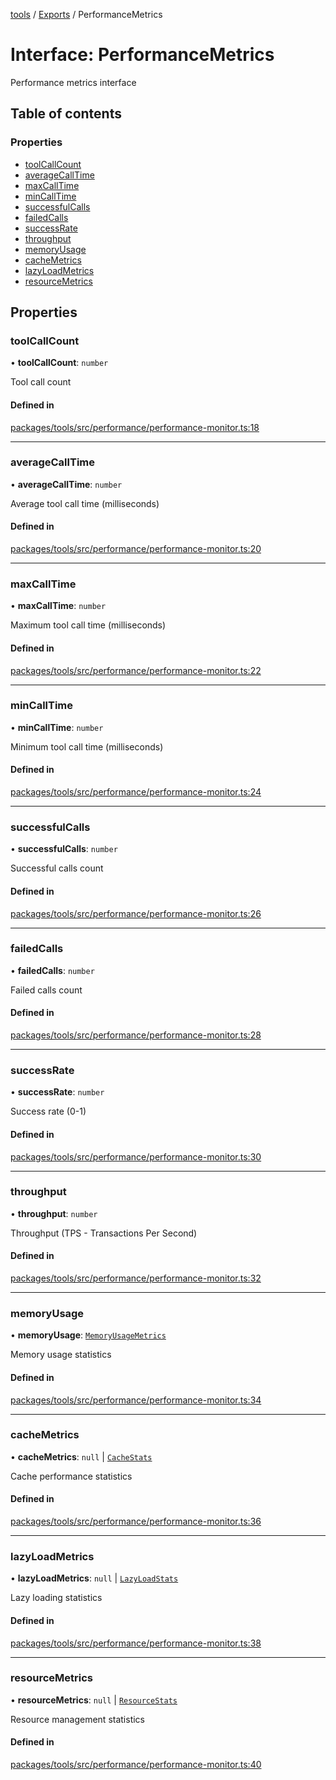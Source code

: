 <!-- 
 ⚠️  AUTO-GENERATED FILE - DO NOT EDIT MANUALLY
 This file is automatically generated by scripts/docs-generator.js
 To make changes, edit the source TypeScript files or update the generator script
-->

[tools](../../) / [Exports](../modules) / PerformanceMetrics

# Interface: PerformanceMetrics

Performance metrics interface

## Table of contents

### Properties

- [toolCallCount](PerformanceMetrics#toolcallcount)
- [averageCallTime](PerformanceMetrics#averagecalltime)
- [maxCallTime](PerformanceMetrics#maxcalltime)
- [minCallTime](PerformanceMetrics#mincalltime)
- [successfulCalls](PerformanceMetrics#successfulcalls)
- [failedCalls](PerformanceMetrics#failedcalls)
- [successRate](PerformanceMetrics#successrate)
- [throughput](PerformanceMetrics#throughput)
- [memoryUsage](PerformanceMetrics#memoryusage)
- [cacheMetrics](PerformanceMetrics#cachemetrics)
- [lazyLoadMetrics](PerformanceMetrics#lazyloadmetrics)
- [resourceMetrics](PerformanceMetrics#resourcemetrics)

## Properties

### toolCallCount

• **toolCallCount**: `number`

Tool call count

#### Defined in

[packages/tools/src/performance/performance-monitor.ts:18](https://github.com/woojubb/robota/blob/0afecc12922d97d2c8ac7599fd937e359f3be1c5/packages/tools/src/performance/performance-monitor.ts#L18)

___

### averageCallTime

• **averageCallTime**: `number`

Average tool call time (milliseconds)

#### Defined in

[packages/tools/src/performance/performance-monitor.ts:20](https://github.com/woojubb/robota/blob/0afecc12922d97d2c8ac7599fd937e359f3be1c5/packages/tools/src/performance/performance-monitor.ts#L20)

___

### maxCallTime

• **maxCallTime**: `number`

Maximum tool call time (milliseconds)

#### Defined in

[packages/tools/src/performance/performance-monitor.ts:22](https://github.com/woojubb/robota/blob/0afecc12922d97d2c8ac7599fd937e359f3be1c5/packages/tools/src/performance/performance-monitor.ts#L22)

___

### minCallTime

• **minCallTime**: `number`

Minimum tool call time (milliseconds)

#### Defined in

[packages/tools/src/performance/performance-monitor.ts:24](https://github.com/woojubb/robota/blob/0afecc12922d97d2c8ac7599fd937e359f3be1c5/packages/tools/src/performance/performance-monitor.ts#L24)

___

### successfulCalls

• **successfulCalls**: `number`

Successful calls count

#### Defined in

[packages/tools/src/performance/performance-monitor.ts:26](https://github.com/woojubb/robota/blob/0afecc12922d97d2c8ac7599fd937e359f3be1c5/packages/tools/src/performance/performance-monitor.ts#L26)

___

### failedCalls

• **failedCalls**: `number`

Failed calls count

#### Defined in

[packages/tools/src/performance/performance-monitor.ts:28](https://github.com/woojubb/robota/blob/0afecc12922d97d2c8ac7599fd937e359f3be1c5/packages/tools/src/performance/performance-monitor.ts#L28)

___

### successRate

• **successRate**: `number`

Success rate (0-1)

#### Defined in

[packages/tools/src/performance/performance-monitor.ts:30](https://github.com/woojubb/robota/blob/0afecc12922d97d2c8ac7599fd937e359f3be1c5/packages/tools/src/performance/performance-monitor.ts#L30)

___

### throughput

• **throughput**: `number`

Throughput (TPS - Transactions Per Second)

#### Defined in

[packages/tools/src/performance/performance-monitor.ts:32](https://github.com/woojubb/robota/blob/0afecc12922d97d2c8ac7599fd937e359f3be1c5/packages/tools/src/performance/performance-monitor.ts#L32)

___

### memoryUsage

• **memoryUsage**: [`MemoryUsageMetrics`](MemoryUsageMetrics)

Memory usage statistics

#### Defined in

[packages/tools/src/performance/performance-monitor.ts:34](https://github.com/woojubb/robota/blob/0afecc12922d97d2c8ac7599fd937e359f3be1c5/packages/tools/src/performance/performance-monitor.ts#L34)

___

### cacheMetrics

• **cacheMetrics**: ``null`` \| [`CacheStats`](CacheStats)

Cache performance statistics

#### Defined in

[packages/tools/src/performance/performance-monitor.ts:36](https://github.com/woojubb/robota/blob/0afecc12922d97d2c8ac7599fd937e359f3be1c5/packages/tools/src/performance/performance-monitor.ts#L36)

___

### lazyLoadMetrics

• **lazyLoadMetrics**: ``null`` \| [`LazyLoadStats`](LazyLoadStats)

Lazy loading statistics

#### Defined in

[packages/tools/src/performance/performance-monitor.ts:38](https://github.com/woojubb/robota/blob/0afecc12922d97d2c8ac7599fd937e359f3be1c5/packages/tools/src/performance/performance-monitor.ts#L38)

___

### resourceMetrics

• **resourceMetrics**: ``null`` \| [`ResourceStats`](ResourceStats)

Resource management statistics

#### Defined in

[packages/tools/src/performance/performance-monitor.ts:40](https://github.com/woojubb/robota/blob/0afecc12922d97d2c8ac7599fd937e359f3be1c5/packages/tools/src/performance/performance-monitor.ts#L40)
